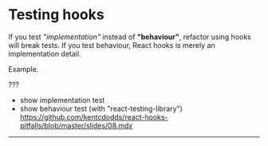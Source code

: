 # Testing hooks

If you test _"implementation"_ instead of **"behaviour"**, refactor using hooks will break tests. If you test behaviour, React hooks is merely an implementation detail.

Example.

???

- show implementation test
- show behaviour test (with "react-testing-library")
  https://github.com/kentcdodds/react-hooks-pitfalls/blob/master/slides/08.mdx
  <!-- https://reactjs.org/docs/hooks-faq.html#how-to-test-components-that-use-hooks -->

---
